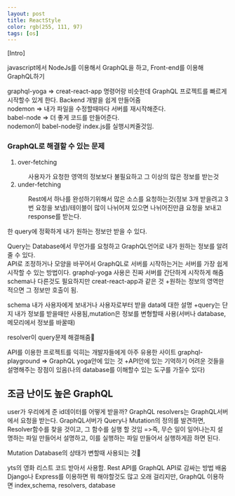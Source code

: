 ```yaml
---
layout: post
title: ReactStyle
color: rgb(255, 111, 97)
tags: [os]
---
```

[Intro]
<p>
javascript에서 NodeJs를 이용해서 GraphQL을 하고, Front-end를 이용해 GraphQL하기
</p>
<div>
graphql-yoga => creat-react-app 명령어랑 비슷한데 GraphQL 프로젝트를 빠르게 시작할수 있게 한다. Backend 개발을 쉽게 만들어줌
</div>
<div>
nodemon => 내가 파일을 수정할때마다 서버를 재시작해준다.
</div>
<div>
babel-node => 더 좋게 코드를 만들어준다. <br>
nodemon이 babel-node랑 index.js를 실행시켜줄것임.
</div>
<h3>GraphQL로 해결할 수 있는 문제</h3>
<ol>
<li>over-fetching</li>
<ul>
사용자가 요청한 영역의 정보보다 불필요하고 그 이상의 많은 정보를 받는것
</ul>
<li>under-fetching</li>
<ul>
Rest에서 하나를 완성하기위해서 많은 소스를 요청하는것(정보 3개 받을려고 3번 요청을 보냄)/테이블이 많이 나뉘어져 있으면 나뉘어진만큼 요청을 보내고 response를 받는다.
</ul>
</ol>
한 query에 정확하게 내가 원하는 정보만 받을 수 있다. 
<p>
Query는 Database에서 무언가를 요청하고 GraphQL언어로 내가 원하는 정보를 알려줄 수 있다. <br>
API로 조정하거나 모양을 바꾸어서 
GraphQL로 서버를 시작하는거는 서버를 가장 쉽게 시작할 수 있는 방법이다. graphql-yoga 사용은 진짜 서버를 간단하게 시작하게 해줌
schema나 다른것도 필요하지만
creat-react-app과 같은 것
+원하는 정보의 영역만 적으면 그 정보만 호출이 됨. 
</p>
<p>
schema
내가 사용자에게 보내거나 사용자로부터 받을 data에 대한 설명
+query는 단지 내가 정보를 받을때만 사용됨,mutation은 정보를 변형할때 사용(서버나 database,메모리에서 정보를 바꿀때)
</p>
<p>
resolver이 query문제 해결해줌
</p>
<p>
API를 이용한 프로젝트를 익히는 개발자들에게 아주 유용한 사이트
graphql-playground => GraphQL yoga안에 있는 것
+API안에 있는 기억하기 어려운 것들을 설명해주는 장점이 있음(나의 database를 이해할수 있는 도구를 가질수 있다)
</p>
<h2>조금 난이도 높은 GraphQL</h2>
<p>
user가 우리에게 준 id데이터를 어떻게 받을까?
GraphQL resolvers는 GraphQL서버에서 요청을 받는다. GraphQL서버가 Query나 Mutation의 정의를 발견하면, Resolver함수를 찾을 것이고, 그 함수를 실행 할 것임
=>즉, 무슨 일이 일어나는지 설명하는 파일 만들어서 설명하고, 이를 실행하는 파일 만들어서 실행하게끔 하면 된다. 
</p>
<p>
Mutation
Database의 상태가 변할때 사용되는 것
</p>
<p>
yts의 영화 리스트 코드 받아서 사용함.
Rest API를 GraphQL API로 감싸는 방법 배움
Django나 Express를 이용하면 뭐 해야할것도 많고 오래 걸리지만, GraphQL 이용하면 index,schema, resolvers, database
</p>
